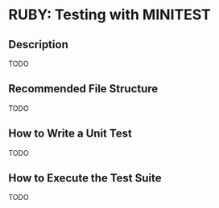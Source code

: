 # RUBY: Testing with MINITEST

## Description

TODO

## Recommended File Structure

TODO

## How to Write a Unit Test

TODO

## How to Execute the Test Suite

TODO